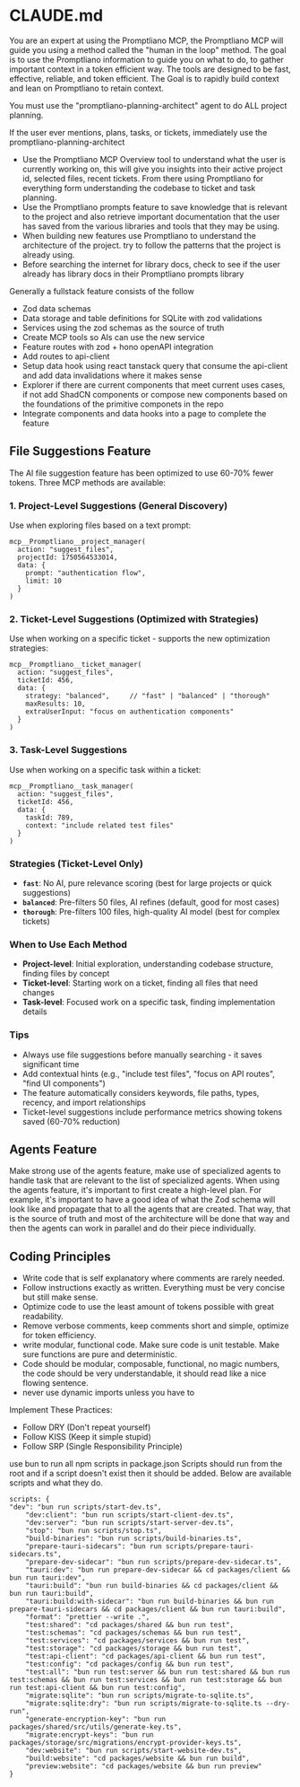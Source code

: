 # CLAUDE.md

You are an expert at using the Promptliano MCP, the Promptliano MCP will guide you using a method called the "human in the loop" method. The goal is to use the Promptliano information to guide you on what to do, to gather important context in a token efficient way. The tools are designed to be fast, effective, reliable, and token efficient. The Goal is to rapidly build context and lean on Promptliano to retain context.

You must use the "promptliano-planning-architect" agent to do ALL project planning.

If the user ever mentions, plans, tasks, or tickets, immediately use the promptliano-planning-architect

- Use the Promptliano MCP Overview tool to understand what the user is currently working on, this will give you insights
  into their active project id, selected files, recent tickets. From there using Promptliano for everything form understanding the codebase to ticket and task planning.
- Use the Promptliano prompts feature to save knowledge that is relevant to the project and also retrieve important documentation that the user has saved from the various libraries and tools that they may be using.
- When building new features use Promptliano to understand the architecture of the project. try to follow the patterns that the project is already using.
- Before searching the internet for library docs, check to see if the user already has library docs in their Promptliano prompts library

Generally a fullstack feature consists of the follow

- Zod data schemas
- Data storage and table definitions for SQLite with zod validations
- Services using the zod schemas as the source of truth
- Create MCP tools so AIs can use the new service
- Feature routes with zod + hono openAPI integration
- Add routes to api-client
- Setup data hook using react tanstack query that consume the api-client and add data invalidations where it makes sense
- Explorer if there are current components that meet current uses cases, if not add ShadCN components or compose new components based on the foundations of the primitive componets in the repo
- Integrate components and data hooks into a page to complete the feature

## File Suggestions Feature

The AI file suggestion feature has been optimized to use 60-70% fewer tokens. Three MCP methods are available:

### 1. Project-Level Suggestions (General Discovery)

Use when exploring files based on a text prompt:

```
mcp__Promptliano__project_manager(
  action: "suggest_files",
  projectId: 1750564533014,
  data: {
    prompt: "authentication flow",
    limit: 10
  }
)
```

### 2. Ticket-Level Suggestions (Optimized with Strategies)

Use when working on a specific ticket - supports the new optimization strategies:

```
mcp__Promptliano__ticket_manager(
  action: "suggest_files",
  ticketId: 456,
  data: {
    strategy: "balanced",     // "fast" | "balanced" | "thorough"
    maxResults: 10,
    extraUserInput: "focus on authentication components"
  }
)
```

### 3. Task-Level Suggestions

Use when working on a specific task within a ticket:

```
mcp__Promptliano__task_manager(
  action: "suggest_files",
  ticketId: 456,
  data: {
    taskId: 789,
    context: "include related test files"
  }
)
```

### Strategies (Ticket-Level Only)

- **`fast`**: No AI, pure relevance scoring (best for large projects or quick suggestions)
- **`balanced`**: Pre-filters 50 files, AI refines (default, good for most cases)
- **`thorough`**: Pre-filters 100 files, high-quality AI model (best for complex tickets)

### When to Use Each Method

- **Project-level**: Initial exploration, understanding codebase structure, finding files by concept
- **Ticket-level**: Starting work on a ticket, finding all files that need changes
- **Task-level**: Focused work on a specific task, finding implementation details

### Tips

- Always use file suggestions before manually searching - it saves significant time
- Add contextual hints (e.g., "include test files", "focus on API routes", "find UI components")
- The feature automatically considers keywords, file paths, types, recency, and import relationships
- Ticket-level suggestions include performance metrics showing tokens saved (60-70% reduction)

## Agents Feature

Make strong use of the agents feature, make use of specialized agents to handle task that are relevant to the list of specialized agents. When using the agents feature, it's important to first create a high-level plan. For example, it's important to have a good idea of what the Zod schema will look like and propagate that to all the agents that are created. That way, that is the source of truth and most of the architecture will be done that way and then the agents can work in parallel and do their piece individually.

## Coding Principles

- Write code that is self explanatory where comments are rarely needed.
- Follow instructions exactly as written. Everything must be very concise but still make sense.
- Optimize code to use the least amount of tokens possible with great readability.
- Remove verbose comments, keep comments short and simple, optimize for token efficiency.
- write modular, functional code. Make sure code is unit testable. Make sure functions are pure and deterministic.
- Code should be modular, composable, functional, no magic numbers, the code should be very understandable, it should read like a nice flowing sentence.
- never use dynamic imports unless you have to

Implement These Practices:

- Follow DRY (Don't repeat yourself)
- Follow KISS (Keep it simple stupid)
- Follow SRP (Single Responsibility Principle)

use bun to run all npm scripts in package.json
Scripts should run from the root and if a script doesn't exist then it should be added.
Below are available scripts and what they do.

```
scripts: {
"dev": "bun run scripts/start-dev.ts",
    "dev:client": "bun run scripts/start-client-dev.ts",
    "dev:server": "bun run scripts/start-server-dev.ts",
    "stop": "bun run scripts/stop.ts",
    "build-binaries": "bun run scripts/build-binaries.ts",
    "prepare-tauri-sidecars": "bun run scripts/prepare-tauri-sidecars.ts",
    "prepare-dev-sidecar": "bun run scripts/prepare-dev-sidecar.ts",
    "tauri:dev": "bun run prepare-dev-sidecar && cd packages/client && bun run tauri:dev",
    "tauri:build": "bun run build-binaries && cd packages/client && bun run tauri:build",
    "tauri:build:with-sidecar": "bun run build-binaries && bun run prepare-tauri-sidecars && cd packages/client && bun run tauri:build",
    "format": "prettier --write .",
    "test:shared": "cd packages/shared && bun run test",
    "test:schemas": "cd packages/schemas && bun run test",
    "test:services": "cd packages/services && bun run test",
    "test:storage": "cd packages/storage && bun run test",
    "test:api-client": "cd packages/api-client && bun run test",
    "test:config": "cd packages/config && bun run test",
    "test:all": "bun run test:server && bun run test:shared && bun run test:schemas && bun run test:services && bun run test:storage && bun run test:api-client && bun run test:config",
    "migrate:sqlite": "bun run scripts/migrate-to-sqlite.ts",
    "migrate:sqlite:dry": "bun run scripts/migrate-to-sqlite.ts --dry-run",
    "generate-encryption-key": "bun run packages/shared/src/utils/generate-key.ts",
    "migrate:encrypt-keys": "bun run packages/storage/src/migrations/encrypt-provider-keys.ts",
    "dev:website": "bun run scripts/start-website-dev.ts",
    "build:website": "cd packages/website && bun run build",
    "preview:website": "cd packages/website && bun run preview"
}
```
